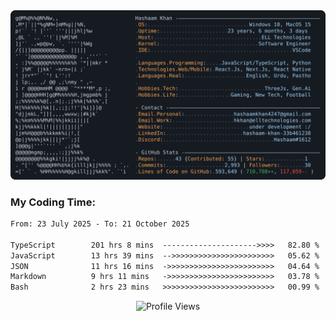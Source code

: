 <a href="https://github.com/HashaamKhan19/HashaamKhan19">
  <picture>
    <source media="(prefers-color-scheme: dark)" srcset="https://raw.githubusercontent.com/HashaamKhan19/HashaamKhan19/main/dark_mode.svg">
    <img alt="Hashaam Khan's GitHub Profile README" src="https://raw.githubusercontent.com/HashaamKhan19/HashaamKhan19/main/dark_mode.svg">
  </picture>
</a>

<h3>My Coding Time:</h1>
<!--START_SECTION:waka-->

```txt
From: 23 July 2025 - To: 21 October 2025

TypeScript        201 hrs 8 mins  --------------------->>>>   82.80 %
JavaScript        13 hrs 39 mins  -->>>>>>>>>>>>>>>>>>>>>>>   05.62 %
JSON              11 hrs 16 mins  ->>>>>>>>>>>>>>>>>>>>>>>>   04.64 %
Markdown          9 hrs 11 mins   ->>>>>>>>>>>>>>>>>>>>>>>>   03.78 %
Bash              2 hrs 23 mins   >>>>>>>>>>>>>>>>>>>>>>>>>   00.99 %
```

<!--END_SECTION:waka-->

<p align="center">
  <img src="https://komarev.com/ghpvc/?username=HashaamKhan19&color=grey&style=for-the-badge&abbreviated=true" alt="Profile Views"/>
</p>
